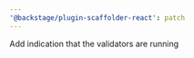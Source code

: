 ```yaml
---
'@backstage/plugin-scaffolder-react': patch
---
```


Add indication that the validators are running
